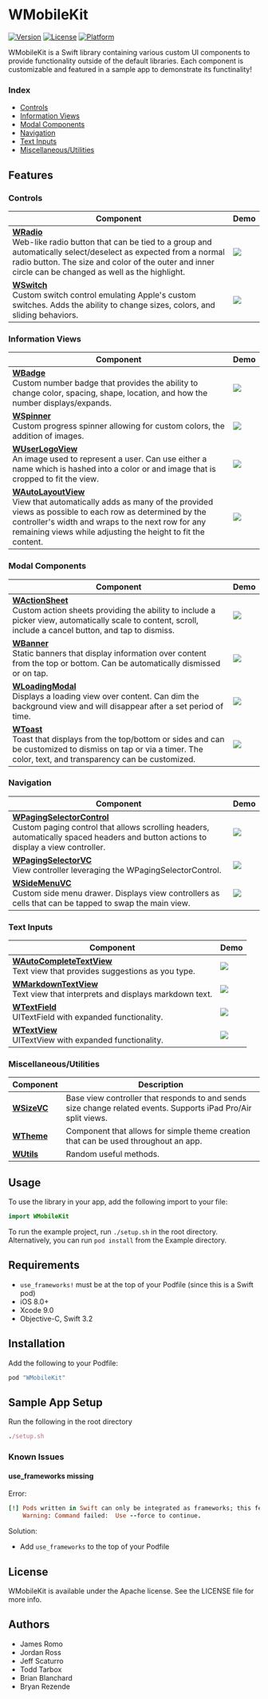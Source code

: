 # WMobileKit

[![Version](https://img.shields.io/cocoapods/v/WMobileKit.svg?style=flat)](http://cocoapods.org/pods/WMobileKit)
[![License](https://img.shields.io/cocoapods/l/WMobileKit.svg?style=flat)](http://cocoapods.org/pods/WMobileKit)
[![Platform](https://img.shields.io/cocoapods/p/WMobileKit.svg?style=flat)](http://cocoapods.org/pods/WMobileKit)

WMobileKit is a Swift library containing various custom UI components to provide functionality outside of the default libraries. Each component is customizable and featured in a sample app to demonstrate its functinality!

### Index
* [Controls](#controls)
* [Information Views](#information-views)
* [Modal Components](#modal-components)
* [Navigation](#navigation)
* [Text Inputs](#text-inputs)
* [Miscellaneous/Utilities](#miscellaneousutilities)

## Features

### Controls
Component | Demo
--- | ---
<b>[WRadio](https://github.com/Workiva/w-mobile-kit/blob/master/Source/WRadioButton.swift)</b><br> Web-like radio button that can be tied to a group and automatically select/deselect as expected from a normal radio button. The size and color of the outer and inner circle can be changed as well as the highlight. | <img src="Gifs/WSwitchWRadio.gif">
<b>[WSwitch](https://github.com/Workiva/w-mobile-kit/blob/master/Source/WSwitch.swift)</b><br> Custom switch control emulating Apple's custom switches. Adds the ability to change sizes, colors, and sliding behaviors. | <img src="Gifs/WSwitchWRadio.gif">

### Information Views
Component | Demo
--- | ---
<b>[WBadge](https://github.com/Workiva/w-mobile-kit/blob/master/Source/WBadge.swift)</b><br> Custom number badge that provides the ability to change color, spacing, shape, location, and how the number displays/expands. | <img src="Gifs/WBadge.gif">
<b>[WSpinner](https://github.com/Workiva/w-mobile-kit/blob/master/Source/WSpinner.swift)</b><br> Custom progress spinner allowing for custom colors, the addition of images.  | <img src="Gifs/WSpinner.gif">
<b>[WUserLogoView](https://github.com/Workiva/w-mobile-kit/blob/master/Source/WUserLogoView.swift)</b><br> An image used to represent a user. Can use either a name which is hashed into a color or and image that is cropped to fit the view. | <img src="Gifs/WUserLogoView.gif">
<b>[WAutoLayoutView](https://github.com/Workiva/w-mobile-kit/blob/master/Source/WAutoViewLayoutVC.swift)</b><br> View that automatically adds as many of the provided views as possible to each row as determined by the controller's width and wraps to the next row for any remaining views while adjusting the height to fit the content. | <img src="Gifs/WAutoLayoutView.gif">

### Modal Components
Component | Demo
--- | ---
<b>[WActionSheet](https://github.com/Workiva/w-mobile-kit/blob/master/Source/WActionSheet.swift)</b><br> Custom action sheets providing the ability to include a picker view, automatically scale to content, scroll, include a cancel button, and tap to dismiss. | <img src="Gifs/WActionSheet.gif">
<b>[WBanner](https://github.com/Workiva/w-mobile-kit/blob/master/Source/WBanner.swift)</b><br>  Static banners that display information over content from the top or bottom. Can be automatically dismissed or on tap. | <img src="Gifs/WBanner.gif">
<b>[WLoadingModal](https://github.com/Workiva/w-mobile-kit/blob/master/Source/WLoadingModal.swift)</b><br> Displays a loading view over content. Can dim the background view and will disappear after a set period of time. | <img src="Gifs/WLoadingModal.gif">
<b>[WToast](https://github.com/Workiva/w-mobile-kit/blob/master/Source/WToast.swift)</b><br> Toast that displays from the top/bottom or sides and can be customized to dismiss on tap or via a timer. The color, text, and transparency can be customized. | <img src="Gifs/WToast.gif">

### Navigation
Component | Demo
--- | ---
<b>[WPagingSelectorControl](https://github.com/Workiva/w-mobile-kit/blob/master/Source/WPagingSelectorVC.swift#L120)</b><br> Custom paging control that allows scrolling headers, automatically spaced headers and button actions to display a view controller. | <img src="Gifs/WPagingSelectorControl.gif">
<b>[WPagingSelectorVC](https://github.com/Workiva/w-mobile-kit/blob/master/Source/WPagingSelectorVC.swift#L400)</b><br> View controller leveraging the WPagingSelectorControl. | <img src="Gifs/WPagingSelectorVC.gif">
<b>[WSideMenuVC](https://github.com/Workiva/w-mobile-kit/blob/master/Source/WSideMenuVC.swift)</b><br> Custom side menu drawer. Displays view controllers as cells that can be tapped to swap the main view. | <img src="Gifs/WSideMenuVC.gif">

### Text Inputs
Component | Demo
--- | ---
<b>[WAutoCompleteTextView](https://github.com/Workiva/w-mobile-kit/blob/master/Source/WAutoCompleteTextView.swift)</b><br> Text view that provides suggestions as you type. | <img src="Gifs/WAutoCompleteTextView.gif">
<b>[WMarkdownTextView](https://github.com/Workiva/w-mobile-kit/blob/master/Source/WTextView.swift#L203)</b><br> Text view that interprets and displays markdown text. | <img src="Gifs/WMarkdownTextView.gif">
<b>[WTextField](https://github.com/Workiva/w-mobile-kit/blob/master/Source/WTextField.swift)</b><br> UITextField with expanded functionality. | <img src="Gifs/WTextField.gif">
<b>[WTextView](https://github.com/Workiva/w-mobile-kit/blob/master/Source/WTextView.swift)</b><br> UITextView with expanded functionality. | <img src="Gifs/WTextView.gif">

### Miscellaneous/Utilities
Component | Description
--- | ---
<b>[WSizeVC](https://github.com/Workiva/w-mobile-kit/blob/master/Source/WSizeVC.swift)</b><br> | Base view controller that responds to and sends size change related events. Supports iPad Pro/Air split views.  
<b>[WTheme](https://github.com/Workiva/w-mobile-kit/blob/master/Source/WTheme.swift)</b><br> | Component that allows for simple theme creation that can be used throughout an app.  
<b>[WUtils](https://github.com/Workiva/w-mobile-kit/blob/master/Source/WUtils.swift)</b><br> | Random useful methods.  

## Usage

To use the library in your app, add the following import to your file:
```swift
import WMobileKit
```

To run the example project, run `./setup.sh` in the root directory.
Alternatively, you can run `pod install` from the Example directory.

## Requirements

 - `use_frameworks!` must be at the top of your Podfile (since this is a Swift pod)
 - iOS 8.0+
 - Xcode 9.0
 - Objective-C, Swift 3.2

## Installation

Add the following to your Podfile:
```ruby
pod "WMobileKit"
```

## Sample App Setup

Run the following in the root directory
```ruby
./setup.sh
```

### Known Issues

#### use_frameworks missing

Error:
```ruby
[!] Pods written in Swift can only be integrated as frameworks; this feature is still in beta. Add `use_frameworks!` to your Podfile or target to opt into using it. The Swift Pod being used is: WMobileKit
    Warning: Command failed:  Use --force to continue.
```

Solution:
- Add `use_frameworks` to the top of your Podfile

## License

WMobileKit is available under the Apache license. See the LICENSE file for more info.

## Authors
- James Romo
- Jordan Ross
- Jeff Scaturro
- Todd Tarbox
- Brian Blanchard
- Bryan Rezende
